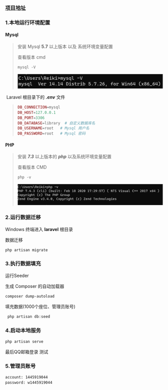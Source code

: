 ### [项目地址](https://lib.wyy.icu/)

### 1.本地运行环境配置

#### Mysql

> 安装   Mysql  **5.7** 以上版本 以及 系统环境变量配置
>
> 查看版本 cmd
>
> ```powershell
> mysql -V
> ```
>
> ![image-20220814100301621](readme/image-20220814100301621.png)

​       Laravel 根目录下的 ***.env***  文件

> ```php
> DB_CONNECTION=mysql
> DB_HOST=127.0.0.1
> DB_PORT=3306
> DB_DATABASE=library  # 自定义数据库名
> DB_USERNAME=root	 # Mysql 用户名
> DB_PASSWORD=root	 # Mysql 密码
> ```

#### PHP

> 安装 ***7.3*** 以上版本的  ***php*** 以及系统环境变量配置
>
> 查看版本 CMD
>
> ```powershell
> php -v
> ```
>
> ![image-20220814100207944](Readme/image-20220814100207944.png)

### 2.运行数据迁移

Windows 终端进入 **laravel** 根目录

数据迁移

```powershell
php artisan migrate
```

### 3.执行数据填充

运行Seeder

生成 Composer 的自动加载器

```powershell
composer dump-autoload
```

填充数据(1000个座位、管理员账号)

```powershell
 php artisan db:seed 
```

### 4.启动本地服务

```powershell
php artisan serve 
```

最后QQ邮箱登录 测试

### 5.管理员账号

```sh
account: 1445919044
password: w1445919044
```

